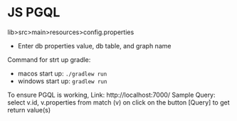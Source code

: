 # JS PGQL

lib>src>main>resources>config.properties
- Enter db properties value, db table, and graph name

Command for strt up gradle:
- macos start up: `./gradlew run`
- windows start up: `gradlew run`

To ensure PGQL is working,
Link: http://localhost:7000/
Sample Query: select v.id, v.properties from match (v) on <graphname>
click on the button [Query] to get return value(s)